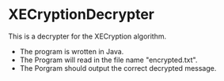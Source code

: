 XECryptionDecrypter
===================

This is a decrypter for the XECryption algorithm.
 * The program is wrotten in Java. 
 * The Program will read in the file name "encrypted.txt".
 * The Porgram should output the correct decrypted message. 
